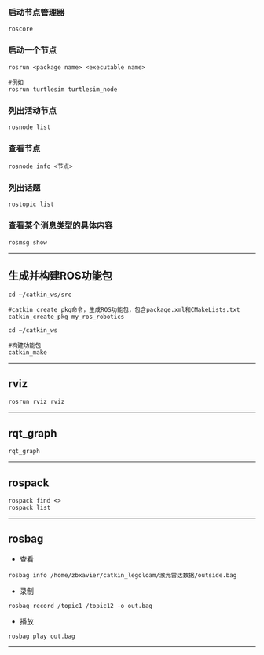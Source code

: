 ### 启动节点管理器
```
roscore
```

### 启动一个节点
```
rosrun <package name> <executable name>

#例如
rosrun turtlesim turtlesim_node
```

### 列出活动节点
```
rosnode list
```

### 查看节点
```
rosnode info <节点>
```

### 列出话题
```
rostopic list
```

### 查看某个消息类型的具体内容
```
rosmsg show
```

---


## 生成并构建ROS功能包

```
cd ~/catkin_ws/src

#catkin_create_pkg命令，生成ROS功能包，包含package.xml和CMakeLists.txt
catkin_create_pkg my_ros_robotics

cd ~/catkin_ws

#构建功能包
catkin_make

```

---

## rviz

```
rosrun rviz rviz
```
---


## rqt_graph

```
rqt_graph
```

---


## rospack

```
rospack find <>
rospack list
```


---

## rosbag

- 查看
```
rosbag info /home/zbxavier/catkin_legoloam/激光雷达数据/outside.bag
```


- 录制
```
rosbag record /topic1 /topic12 -o out.bag
```

- 播放
```
rosbag play out.bag
```



---

